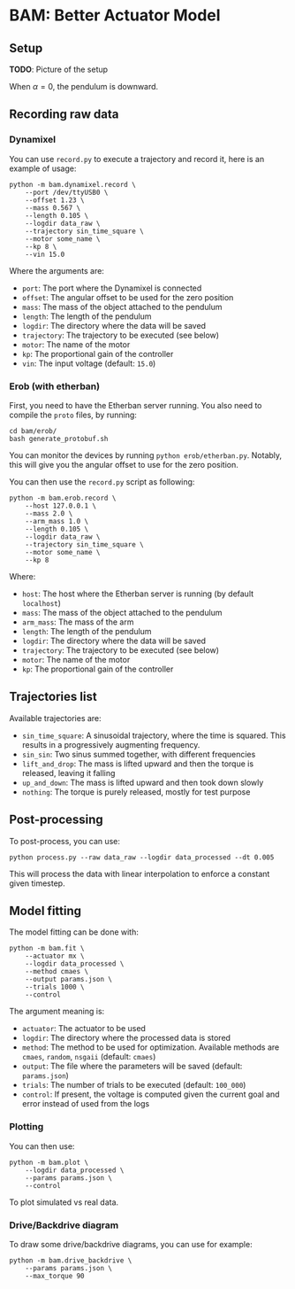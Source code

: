 # BAM: Better Actuator Model

## Setup

**TODO**: Picture of the setup

When $\alpha = 0$, the pendulum is downward.

## Recording raw data

### Dynamixel

You can use `record.py` to execute a trajectory and record it, here is an example of usage:

```
python -m bam.dynamixel.record \
    --port /dev/ttyUSB0 \
    --offset 1.23 \
    --mass 0.567 \
    --length 0.105 \
    --logdir data_raw \
    --trajectory sin_time_square \
    --motor some_name \
    --kp 8 \
    --vin 15.0
```

Where the arguments are:

* `port`: The port where the Dynamixel is connected
* `offset`: The angular offset to be used for the zero position
* `mass`: The mass of the object attached to the pendulum
* `length`: The length of the pendulum
* `logdir`: The directory where the data will be saved
* `trajectory`: The trajectory to be executed (see below)
* `motor`: The name of the motor
* `kp`: The proportional gain of the controller
* `vin`: The input voltage (default: `15.0`)

### Erob (with etherban)

First, you need to have the Etherban server running. You also need to compile the `proto` files, by running:

```
cd bam/erob/
bash generate_protobuf.sh
```

You can monitor the devices by running `python erob/etherban.py`. Notably, this will give you the angular offset
to use for the zero position.

You can then use the `record.py` script as following:

```
python -m bam.erob.record \
    --host 127.0.0.1 \
    --mass 2.0 \
    --arm_mass 1.0 \
    --length 0.105 \
    --logdir data_raw \
    --trajectory sin_time_square \
    --motor some_name \
    --kp 8
```

Where:

* `host`: The host where the Etherban server is running (by default `localhost`)
* `mass`: The mass of the object attached to the pendulum
* `arm_mass`: The mass of the arm
* `length`: The length of the pendulum
* `logdir`: The directory where the data will be saved
* `trajectory`: The trajectory to be executed (see below)
* `motor`: The name of the motor
* `kp`: The proportional gain of the controller


## Trajectories list

Available trajectories are:

* `sin_time_square`: A sinusoidal trajectory, where the time is squared. This results in a progressively augmenting
  frequency.
* `sin_sin`: Two sinus summed together, with different frequencies
* `lift_and_drop`: The mass is lifted upward and then the torque is released, leaving it falling
* `up_and_down`: The mass is lifted upward and then took down slowly
* `nothing`: The torque is purely released, mostly for test purpose

## Post-processing

To post-process, you can use:

```
python process.py --raw data_raw --logdir data_processed --dt 0.005
```

This will process the data with linear interpolation to enforce a constant given timestep.

## Model fitting

The model fitting can be done with:

```
python -m bam.fit \
    --actuator mx \
    --logdir data_processed \
    --method cmaes \
    --output params.json \
    --trials 1000 \
    --control
```

The argument meaning is:
* `actuator`: The actuator to be used
* `logdir`: The directory where the processed data is stored
* `method`: The method to be used for optimization. Available methods are `cmaes`, `random`, `nsgaii` (default: `cmaes`)
* `output`: The file where the parameters will be saved (default: `params.json`)
* `trials`: The number of trials to be executed (default: `100_000`)
* `control`: If present, the voltage is computed given the current goal and error instead of used from the logs

### Plotting

You can then use:

```
python -m bam.plot \
    --logdir data_processed \
    --params params.json \
    --control
```

To plot simulated vs real data.

### Drive/Backdrive diagram

To draw some drive/backdrive diagrams, you can use for example:

```
python -m bam.drive_backdrive \
    --params params.json \
    --max_torque 90
```